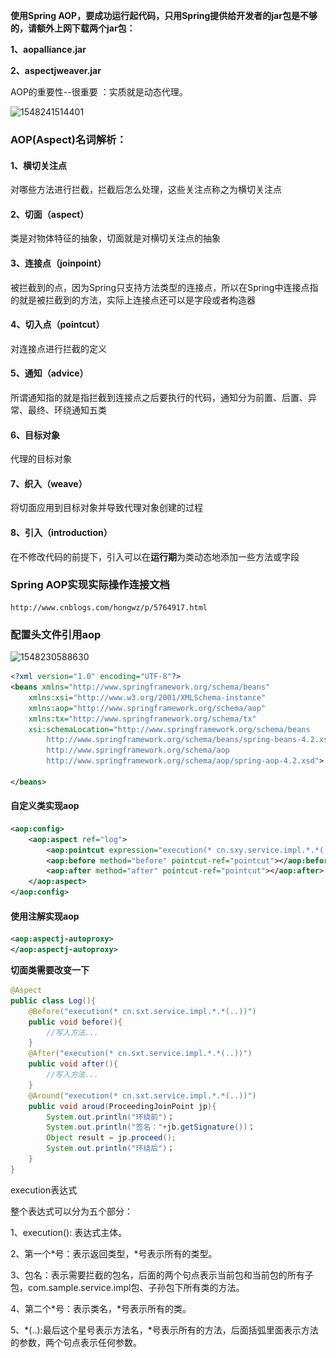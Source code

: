 **使用Spring AOP，要成功运行起代码，只用Spring提供给开发者的jar包是不够的，请额外上网下载两个jar包：**

**1、aopalliance.jar**

**2、aspectjweaver.jar**



AOP的重要性--很重要  ：实质就是动态代理。

![1548241514401](..\..\0.image\1548241514401.png)



### AOP(Aspect)名词解析：

#### 1、横切关注点

对哪些方法进行拦截，拦截后怎么处理，这些关注点称之为横切关注点

#### 2、切面（aspect）

类是对物体特征的抽象，切面就是对横切关注点的抽象

#### 3、连接点（joinpoint）

被拦截到的点，因为Spring只支持方法类型的连接点，所以在Spring中连接点指的就是被拦截到的方法，实际上连接点还可以是字段或者构造器

#### 4、切入点（pointcut）

对连接点进行拦截的定义

#### 5、通知（advice）

所谓通知指的就是指拦截到连接点之后要执行的代码，通知分为前置、后置、异常、最终、环绕通知五类

#### 6、目标对象

代理的目标对象

#### 7、织入（weave）

将切面应用到目标对象并导致代理对象创建的过程

#### 8、引入（introduction）

在不修改代码的前提下，引入可以在**运行期**为类动态地添加一些方法或字段



### Spring AOP实现实际操作连接文档

```
http://www.cnblogs.com/hongwz/p/5764917.html
```



### 配置头文件引用aop

![1548230588630](..\..\0.image\1548230588630.png)

```xml
<?xml version="1.0" encoding="UTF-8"?>
<beans xmlns="http://www.springframework.org/schema/beans"
    xmlns:xsi="http://www.w3.org/2001/XMLSchema-instance"
    xmlns:aop="http://www.springframework.org/schema/aop"
    xmlns:tx="http://www.springframework.org/schema/tx"
    xsi:schemaLocation="http://www.springframework.org/schema/beans
        http://www.springframework.org/schema/beans/spring-beans-4.2.xsd
        http://www.springframework.org/schema/aop
        http://www.springframework.org/schema/aop/spring-aop-4.2.xsd">
            
</beans>
```

#### 自定义类实现aop

```xml
<aop:config>
    <aop:aspect ref="log">
        <aop:pointcut expression="execution(* cn.sxy.service.impl.*.*(..))" id="pointcut"></aop:pointcut>
        <aop:before method="before" pointcut-ref="pointcut"></aop:before>
        <aop:after method="after" pointcut-ref="pointcut"></aop:after>
    </aop:aspect>
</aop:config>
```

#### 使用注解实现aop

```xml
<aop:aspectj-autoproxy>
</aop:aspectj-autoproxy>
```

**切面类需要改变一下**

```java
@Aspect
public class Log(){
    @Before("execution(* cn.sxt.service.impl.*.*(..))")
    public void before(){
        //写入方法...
    }
    @After("execution(* cn.sxt.service.impl.*.*(..))")
    public void after(){
        //写入方法...
    }
    @Around("execution(* cn.sxt.service.impl.*.*(..))")
    public void aroud(ProceedingJoinPoint jp){
        System.out.println("环绕前")；
        System.out.println("签名："+jb.getSignature())；
        Object result = jp.proceed();
        System.out.println("环绕后")；
    }
}
```

execution表达式

 整个表达式可以分为五个部分：

 1、execution(): 表达式主体。

 2、第一个*号：表示返回类型，*号表示所有的类型。

 3、包名：表示需要拦截的包名，后面的两个句点表示当前包和当前包的所有子包，com.sample.service.impl包、子孙包下所有类的方法。

 4、第二个*号：表示类名，*号表示所有的类。

 5、*(..):最后这个星号表示方法名，*号表示所有的方法，后面括弧里面表示方法的参数，两个句点表示任何参数。